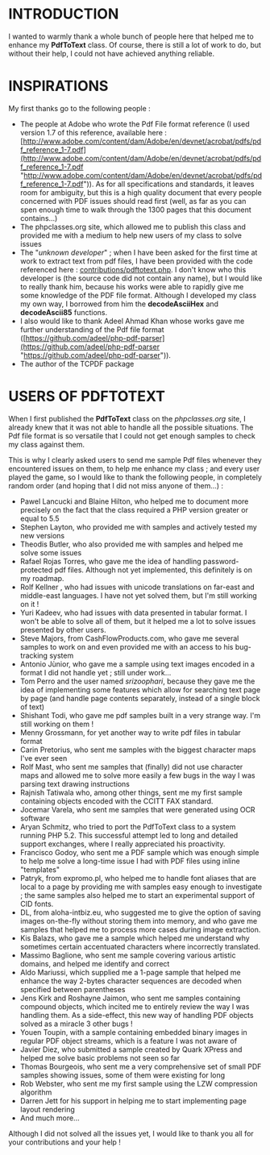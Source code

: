 # INTRODUCTION #

I wanted to warmly thank a whole bunch of people here that helped me to enhance my **PdfToText** class. Of course, there is still a lot of work to do, but without their help, I could not have achieved anything reliable.

# INSPIRATIONS #

My first thanks go to the following people :

- The people at Adobe who wrote the Pdf File format reference (I used version 1.7 of this reference, available here : [http://www.adobe.com/content/dam/Adobe/en/devnet/acrobat/pdfs/pdf_reference_1-7.pdf](http://www.adobe.com/content/dam/Adobe/en/devnet/acrobat/pdfs/pdf_reference_1-7.pdf "http://www.adobe.com/content/dam/Adobe/en/devnet/acrobat/pdfs/pdf_reference_1-7.pdf")). As for all specifications and standards, it leaves room for ambiguity, but this is a high quality document that every people concerned with PDF issues should read first (well, as far as you can spen enough time to walk through the 1300 pages that this document contains...)
- The phpclasses.org site, which allowed me to publish this class and provided me with a medium to help new users of my class to solve issues
- The "*unknown developer*" ; when I have been asked for the first time at work to extract text from pdf files, I have been provided with the code referenced here : [contributions/pdftotext.php](contributions/pdftotext.php "contributions/pdftotext.php"). I don't know who this developer is (the source code did not contain any name), but I would like to really thank him, because his works were able to rapidly give me some knowledge of the PDF file format. Although I developed my class my own way, I borrowed from him the **decodeAsciiHex** and **decodeAscii85** functions.
- I also would like to thank Adeel Ahmad Khan whose works gave me further understanding of the Pdf file format ([https://github.com/adeel/php-pdf-parser](https://github.com/adeel/php-pdf-parser "https://github.com/adeel/php-pdf-parser")).
- The author of the TCPDF package

# USERS OF PDFTOTEXT #

When I first published the **PdfToText** class on the *phpclasses.org* site, I already knew that it was not able to handle all the possible situations. The Pdf file format is so versatile that I could not get enough samples to check my class against them.

This is why I clearly asked users to send me sample Pdf files whenever they encountered issues on them, to help me enhance my class ; and every user played the game, so I would like to thank the following people, in completely random order (and hoping that I did not miss anyone of them...) :

- Pawel Lancucki and Blaine Hilton, who helped me to document more precisely on the fact that the class required a PHP version greater or equal to 5.5
- Stephen Layton, who provided me with samples and actively tested my new versions
- Theodis Butler, who also provided me with samples and helped me solve some issues
- Rafael Rojas Torres, who gave me the idea of handling password-protected pdf files. Although not yet implemented, this definitely is on my roadmap.
- Rolf Kellner , who had issues with unicode translations on far-east and middle-east languages. I have not yet solved them, but I'm still working on it !
- Yuri Kadeev, who had issues with data presented in tabular format. I won't be able to solve all of them, but it helped me a lot to solve issues presented by other users.
- Steve Majors, from CashFlowProducts.com, who gave me several samples to work on and even provided me with an access to his bug-tracking system
- Antonio Jùnior, who gave me a sample using text images encoded in a format I did not handle yet ; still under work...
- Tom Perro and the user named *srizoophari*, because they gave me the idea of implementing some features which allow for searching text page by page (and handle page contents separately, instead of a single block of text)
- Shishant Todi, who gave me pdf samples built in a very strange way. I'm still working on them !
- Menny Grossmann, for yet another way to write pdf files in tabular format
- Carin Pretorius, who sent me samples with the biggest character maps I've ever seen
- Rolf Mast, who sent me samples that (finally) did not use character maps and allowed me to solve more easily a few bugs in the way I was parsing text drawing instructions
- Rajnish Tatiwala who, among other things, sent me my first sample containing objects encoded with the CCITT FAX standard.
- Jocemar Varela, who sent me samples that were generated using OCR software
- Aryan Schmitz, who tried to port the PdfToText class to a system running PHP 5.2. This successful attempt led to long and detailed support exchanges, where I really appreciated his proactivity.
- Francisco Godoy, who sent me a PDF sample which was enough simple to help me solve a long-time issue I had with PDF files using inline "templates"
- Patryk, from expromo.pl, who helped me to handle font aliases that are local to a page by providing me with samples easy enough to investigate ; the same samples also helped me
  to start an experimental support of CID fonts.
- DL, from aloha-intbiz.eu, who suggested me to give the option of saving images on-the-fly without storing them into memory, and who gave me samples that helped me to process more cases during image extraction.
- Kis Balazs, who gave me a sample which helped me understand why sometimes certain accentuated characters where incorrectly translated.
- Massimo Baglione, who sent me sample covering various artistic domains, and helped me identify and correct 
- Aldo Mariussi, which supplied me a 1-page sample that helped me enhance the way 2-bytes character sequences are decoded when specified between parentheses
- Jens Kirk and Roshayne Jaimon, who sent me samples containing compound objects, which incited me to entirely review the way I was handling them. As a side-effect, this new way of handling PDF objects solved as a miracle 3 other bugs !
- Youen Toupin, with a sample containing embedded binary images in regular PDF object streams, which is a feature I was not aware of
- Javier Diez, who submitted a sample created by Quark XPress and helped me solve basic problems not seen so far
- Thomas Bourgeois, who sent me a very comprehensive set of small PDF samples showing issues, some of them were existing for long
- Rob Webster, who sent me my first sample using the LZW compression algorithm
- Darren Jett for his support in helping me to start implementing page layout rendering
- And much more... 

Although I did not solved all the issues yet, I would like to thank you all for your contributions and your help !

